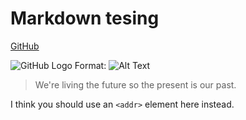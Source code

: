 # Markdown tesing

[GitHub](http://github.com)<br>

![GitHub Logo](/images/logo.png)
Format: ![Alt Text](url)

> We're living the future so
> the present is our past.

I think you should use an
`<addr>` element here instead.
